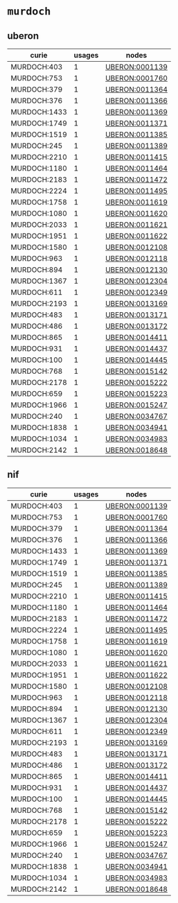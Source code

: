 # `murdoch`

## uberon

| curie        |   usages | nodes                                                           |
|--------------|----------|-----------------------------------------------------------------|
| MURDOCH:403  |        1 | [UBERON:0001139](http://purl.obolibrary.org/obo/UBERON_0001139) |
| MURDOCH:753  |        1 | [UBERON:0001760](http://purl.obolibrary.org/obo/UBERON_0001760) |
| MURDOCH:379  |        1 | [UBERON:0011364](http://purl.obolibrary.org/obo/UBERON_0011364) |
| MURDOCH:376  |        1 | [UBERON:0011366](http://purl.obolibrary.org/obo/UBERON_0011366) |
| MURDOCH:1433 |        1 | [UBERON:0011369](http://purl.obolibrary.org/obo/UBERON_0011369) |
| MURDOCH:1749 |        1 | [UBERON:0011371](http://purl.obolibrary.org/obo/UBERON_0011371) |
| MURDOCH:1519 |        1 | [UBERON:0011385](http://purl.obolibrary.org/obo/UBERON_0011385) |
| MURDOCH:245  |        1 | [UBERON:0011389](http://purl.obolibrary.org/obo/UBERON_0011389) |
| MURDOCH:2210 |        1 | [UBERON:0011415](http://purl.obolibrary.org/obo/UBERON_0011415) |
| MURDOCH:1180 |        1 | [UBERON:0011464](http://purl.obolibrary.org/obo/UBERON_0011464) |
| MURDOCH:2183 |        1 | [UBERON:0011472](http://purl.obolibrary.org/obo/UBERON_0011472) |
| MURDOCH:2224 |        1 | [UBERON:0011495](http://purl.obolibrary.org/obo/UBERON_0011495) |
| MURDOCH:1758 |        1 | [UBERON:0011619](http://purl.obolibrary.org/obo/UBERON_0011619) |
| MURDOCH:1080 |        1 | [UBERON:0011620](http://purl.obolibrary.org/obo/UBERON_0011620) |
| MURDOCH:2033 |        1 | [UBERON:0011621](http://purl.obolibrary.org/obo/UBERON_0011621) |
| MURDOCH:1951 |        1 | [UBERON:0011622](http://purl.obolibrary.org/obo/UBERON_0011622) |
| MURDOCH:1580 |        1 | [UBERON:0012108](http://purl.obolibrary.org/obo/UBERON_0012108) |
| MURDOCH:963  |        1 | [UBERON:0012118](http://purl.obolibrary.org/obo/UBERON_0012118) |
| MURDOCH:894  |        1 | [UBERON:0012130](http://purl.obolibrary.org/obo/UBERON_0012130) |
| MURDOCH:1367 |        1 | [UBERON:0012304](http://purl.obolibrary.org/obo/UBERON_0012304) |
| MURDOCH:611  |        1 | [UBERON:0012349](http://purl.obolibrary.org/obo/UBERON_0012349) |
| MURDOCH:2193 |        1 | [UBERON:0013169](http://purl.obolibrary.org/obo/UBERON_0013169) |
| MURDOCH:483  |        1 | [UBERON:0013171](http://purl.obolibrary.org/obo/UBERON_0013171) |
| MURDOCH:486  |        1 | [UBERON:0013172](http://purl.obolibrary.org/obo/UBERON_0013172) |
| MURDOCH:865  |        1 | [UBERON:0014411](http://purl.obolibrary.org/obo/UBERON_0014411) |
| MURDOCH:931  |        1 | [UBERON:0014437](http://purl.obolibrary.org/obo/UBERON_0014437) |
| MURDOCH:100  |        1 | [UBERON:0014445](http://purl.obolibrary.org/obo/UBERON_0014445) |
| MURDOCH:768  |        1 | [UBERON:0015142](http://purl.obolibrary.org/obo/UBERON_0015142) |
| MURDOCH:2178 |        1 | [UBERON:0015222](http://purl.obolibrary.org/obo/UBERON_0015222) |
| MURDOCH:659  |        1 | [UBERON:0015223](http://purl.obolibrary.org/obo/UBERON_0015223) |
| MURDOCH:1966 |        1 | [UBERON:0015247](http://purl.obolibrary.org/obo/UBERON_0015247) |
| MURDOCH:240  |        1 | [UBERON:0034767](http://purl.obolibrary.org/obo/UBERON_0034767) |
| MURDOCH:1838 |        1 | [UBERON:0034941](http://purl.obolibrary.org/obo/UBERON_0034941) |
| MURDOCH:1034 |        1 | [UBERON:0034983](http://purl.obolibrary.org/obo/UBERON_0034983) |
| MURDOCH:2142 |        1 | [UBERON:0018648](http://purl.obolibrary.org/obo/UBERON_0018648) |

## nif

| curie        |   usages | nodes                                                           |
|--------------|----------|-----------------------------------------------------------------|
| MURDOCH:403  |        1 | [UBERON:0001139](http://purl.obolibrary.org/obo/UBERON_0001139) |
| MURDOCH:753  |        1 | [UBERON:0001760](http://purl.obolibrary.org/obo/UBERON_0001760) |
| MURDOCH:379  |        1 | [UBERON:0011364](http://purl.obolibrary.org/obo/UBERON_0011364) |
| MURDOCH:376  |        1 | [UBERON:0011366](http://purl.obolibrary.org/obo/UBERON_0011366) |
| MURDOCH:1433 |        1 | [UBERON:0011369](http://purl.obolibrary.org/obo/UBERON_0011369) |
| MURDOCH:1749 |        1 | [UBERON:0011371](http://purl.obolibrary.org/obo/UBERON_0011371) |
| MURDOCH:1519 |        1 | [UBERON:0011385](http://purl.obolibrary.org/obo/UBERON_0011385) |
| MURDOCH:245  |        1 | [UBERON:0011389](http://purl.obolibrary.org/obo/UBERON_0011389) |
| MURDOCH:2210 |        1 | [UBERON:0011415](http://purl.obolibrary.org/obo/UBERON_0011415) |
| MURDOCH:1180 |        1 | [UBERON:0011464](http://purl.obolibrary.org/obo/UBERON_0011464) |
| MURDOCH:2183 |        1 | [UBERON:0011472](http://purl.obolibrary.org/obo/UBERON_0011472) |
| MURDOCH:2224 |        1 | [UBERON:0011495](http://purl.obolibrary.org/obo/UBERON_0011495) |
| MURDOCH:1758 |        1 | [UBERON:0011619](http://purl.obolibrary.org/obo/UBERON_0011619) |
| MURDOCH:1080 |        1 | [UBERON:0011620](http://purl.obolibrary.org/obo/UBERON_0011620) |
| MURDOCH:2033 |        1 | [UBERON:0011621](http://purl.obolibrary.org/obo/UBERON_0011621) |
| MURDOCH:1951 |        1 | [UBERON:0011622](http://purl.obolibrary.org/obo/UBERON_0011622) |
| MURDOCH:1580 |        1 | [UBERON:0012108](http://purl.obolibrary.org/obo/UBERON_0012108) |
| MURDOCH:963  |        1 | [UBERON:0012118](http://purl.obolibrary.org/obo/UBERON_0012118) |
| MURDOCH:894  |        1 | [UBERON:0012130](http://purl.obolibrary.org/obo/UBERON_0012130) |
| MURDOCH:1367 |        1 | [UBERON:0012304](http://purl.obolibrary.org/obo/UBERON_0012304) |
| MURDOCH:611  |        1 | [UBERON:0012349](http://purl.obolibrary.org/obo/UBERON_0012349) |
| MURDOCH:2193 |        1 | [UBERON:0013169](http://purl.obolibrary.org/obo/UBERON_0013169) |
| MURDOCH:483  |        1 | [UBERON:0013171](http://purl.obolibrary.org/obo/UBERON_0013171) |
| MURDOCH:486  |        1 | [UBERON:0013172](http://purl.obolibrary.org/obo/UBERON_0013172) |
| MURDOCH:865  |        1 | [UBERON:0014411](http://purl.obolibrary.org/obo/UBERON_0014411) |
| MURDOCH:931  |        1 | [UBERON:0014437](http://purl.obolibrary.org/obo/UBERON_0014437) |
| MURDOCH:100  |        1 | [UBERON:0014445](http://purl.obolibrary.org/obo/UBERON_0014445) |
| MURDOCH:768  |        1 | [UBERON:0015142](http://purl.obolibrary.org/obo/UBERON_0015142) |
| MURDOCH:2178 |        1 | [UBERON:0015222](http://purl.obolibrary.org/obo/UBERON_0015222) |
| MURDOCH:659  |        1 | [UBERON:0015223](http://purl.obolibrary.org/obo/UBERON_0015223) |
| MURDOCH:1966 |        1 | [UBERON:0015247](http://purl.obolibrary.org/obo/UBERON_0015247) |
| MURDOCH:240  |        1 | [UBERON:0034767](http://purl.obolibrary.org/obo/UBERON_0034767) |
| MURDOCH:1838 |        1 | [UBERON:0034941](http://purl.obolibrary.org/obo/UBERON_0034941) |
| MURDOCH:1034 |        1 | [UBERON:0034983](http://purl.obolibrary.org/obo/UBERON_0034983) |
| MURDOCH:2142 |        1 | [UBERON:0018648](http://purl.obolibrary.org/obo/UBERON_0018648) |

